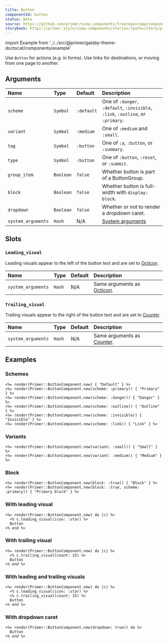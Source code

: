```yaml
---
title: Button
componentId: button
status: Beta
source: https://github.com/primer/view_components/tree/main/app/components/primer/button_component.rb
storybook: https://primer.style/view-components/stories/?path=/story/primer-button-component
---
```


import Example from '../../src/@primer/gatsby-theme-doctocat/components/example'

<!-- Warning: AUTO-GENERATED file, do not edit. Add code comments to your Ruby instead <3 -->

Use `Button` for actions (e.g. in forms). Use links for destinations, or moving from one page to another.

## Arguments

| Name | Type | Default | Description |
| :- | :- | :- | :- |
| `scheme` | `Symbol` | `:default` | One of `:danger`, `:default`, `:invisible`, `:link`, `:outline`, or `:primary`. |
| `variant` | `Symbol` | `:medium` | One of `:medium` and `:small`. |
| `tag` | `Symbol` | `:button` | One of `:a`, `:button`, or `:summary`. |
| `type` | `Symbol` | `:button` | One of `:button`, `:reset`, or `:submit`. |
| `group_item` | `Boolean` | `false` | Whether button is part of a ButtonGroup. |
| `block` | `Boolean` | `false` | Whether button is full-width with `display: block`. |
| `dropdown` | `Boolean` | `false` | Whether or not to render a dropdown caret. |
| `system_arguments` | `Hash` | N/A | [System arguments](/system-arguments) |

## Slots

### `Leading_visual`

Leading visuals appear to the left of the button text and are set to [Octicon](/components/octicon).

| Name | Type | Default | Description |
| :- | :- | :- | :- |
| `system_arguments` | `Hash` | N/A | Same arguments as [Octicon](/components/octicon). |

### `Trailing_visual`

Trailing visuals appear to the right of the button text and are set to [Counter](/components/counter).

| Name | Type | Default | Description |
| :- | :- | :- | :- |
| `system_arguments` | `Hash` | N/A | Same arguments as [Counter](/components/counter). |

## Examples

### Schemes

<Example src="<button type='button' data-view-component='true' class='btn'>  Default</button><button type='button' data-view-component='true' class='btn-primary btn'>  Primary</button><button type='button' data-view-component='true' class='btn-danger btn'>  Danger</button><button type='button' data-view-component='true' class='btn-outline btn'>  Outline</button><button type='button' data-view-component='true' class='btn-invisible btn'>  Invisible</button><button type='button' data-view-component='true' class='btn-link'>  Link</button>" />

```erb
<%= render(Primer::ButtonComponent.new) { "Default" } %>
<%= render(Primer::ButtonComponent.new(scheme: :primary)) { "Primary" } %>
<%= render(Primer::ButtonComponent.new(scheme: :danger)) { "Danger" } %>
<%= render(Primer::ButtonComponent.new(scheme: :outline)) { "Outline" } %>
<%= render(Primer::ButtonComponent.new(scheme: :invisible)) { "Invisible" } %>
<%= render(Primer::ButtonComponent.new(scheme: :link)) { "Link" } %>
```

### Variants

<Example src="<button type='button' data-view-component='true' class='btn-sm btn'>  Small</button><button type='button' data-view-component='true' class='btn'>  Medium</button>" />

```erb
<%= render(Primer::ButtonComponent.new(variant: :small)) { "Small" } %>
<%= render(Primer::ButtonComponent.new(variant: :medium)) { "Medium" } %>
```

### Block

<Example src="<button type='button' data-view-component='true' class='btn btn-block'>  Block</button><button type='button' data-view-component='true' class='btn-primary btn btn-block'>  Primary block</button>" />

```erb
<%= render(Primer::ButtonComponent.new(block: :true)) { "Block" } %>
<%= render(Primer::ButtonComponent.new(block: :true, scheme: :primary)) { "Primary block" } %>
```

### With leading visual

<Example src="<button type='button' data-view-component='true' class='btn'>  <svg aria-hidden='true' height='16' viewBox='0 0 16 16' version='1.1' width='16' data-view-component='true' class='octicon octicon-star mr-2'>    <path fill-rule='evenodd' d='M8 .25a.75.75 0 01.673.418l1.882 3.815 4.21.612a.75.75 0 01.416 1.279l-3.046 2.97.719 4.192a.75.75 0 01-1.088.791L8 12.347l-3.766 1.98a.75.75 0 01-1.088-.79l.72-4.194L.818 6.374a.75.75 0 01.416-1.28l4.21-.611L7.327.668A.75.75 0 018 .25zm0 2.445L6.615 5.5a.75.75 0 01-.564.41l-3.097.45 2.24 2.184a.75.75 0 01.216.664l-.528 3.084 2.769-1.456a.75.75 0 01.698 0l2.77 1.456-.53-3.084a.75.75 0 01.216-.664l2.24-2.183-3.096-.45a.75.75 0 01-.564-.41L8 2.694v.001z'></path></svg>Button</button>" />

```erb
<%= render(Primer::ButtonComponent.new) do |c| %>
  <% c.leading_visual(icon: :star) %>
  Button
<% end %>
```

### With trailing visual

<Example src="<button type='button' data-view-component='true' class='btn'>  Button<span title='15' data-view-component='true' class='Counter ml-2'>15</span></button>" />

```erb
<%= render(Primer::ButtonComponent.new) do |c| %>
  <% c.trailing_visual(count: 15) %>
  Button
<% end %>
```

### With leading and trailing visuals

<Example src="<button type='button' data-view-component='true' class='btn'>  <svg aria-hidden='true' height='16' viewBox='0 0 16 16' version='1.1' width='16' data-view-component='true' class='octicon octicon-star mr-2'>    <path fill-rule='evenodd' d='M8 .25a.75.75 0 01.673.418l1.882 3.815 4.21.612a.75.75 0 01.416 1.279l-3.046 2.97.719 4.192a.75.75 0 01-1.088.791L8 12.347l-3.766 1.98a.75.75 0 01-1.088-.79l.72-4.194L.818 6.374a.75.75 0 01.416-1.28l4.21-.611L7.327.668A.75.75 0 018 .25zm0 2.445L6.615 5.5a.75.75 0 01-.564.41l-3.097.45 2.24 2.184a.75.75 0 01.216.664l-.528 3.084 2.769-1.456a.75.75 0 01.698 0l2.77 1.456-.53-3.084a.75.75 0 01.216-.664l2.24-2.183-3.096-.45a.75.75 0 01-.564-.41L8 2.694v.001z'></path></svg>Button<span title='15' data-view-component='true' class='Counter ml-2'>15</span></button>" />

```erb
<%= render(Primer::ButtonComponent.new) do |c| %>
  <% c.leading_visual(icon: :star) %>
  <% c.trailing_visual(count: 15) %>
  Button
<% end %>
```

### With dropdown caret

<Example src="<button type='button' data-view-component='true' class='btn'>  Button<svg aria-hidden='true' height='16' viewBox='0 0 16 16' version='1.1' width='16' data-view-component='true' class='octicon octicon-triangle-down mr-n1'>    <path d='M4.427 7.427l3.396 3.396a.25.25 0 00.354 0l3.396-3.396A.25.25 0 0011.396 7H4.604a.25.25 0 00-.177.427z'></path></svg></button>" />

```erb
<%= render(Primer::ButtonComponent.new(dropdown: true)) do %>
  Button
<% end %>
```
